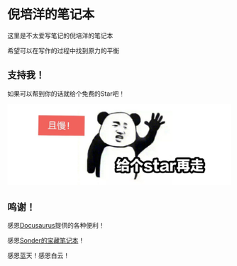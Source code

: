 # 倪培洋的笔记本


这里是不太爱写笔记的倪培洋的笔记本

希望可以在写作的过程中找到原力的平衡

## 支持我！


如果可以帮到你的话就给个免费的Star吧！

![](https://github.com/bonjour-npy/bonjour-npy.github.io/blob/master/static/img/star.png?raw=true)

## 鸣谢！


感恩[Docusaurus](https://github.com/facebook/docusaurus)提供的各种便利！

感恩[Sonder的宝藏笔记本](https://space.keter.top/)！

感恩蓝天！感恩白云！
